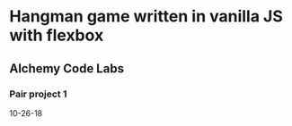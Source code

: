 # Hangman game written in vanilla JS with flexbox

## Alchemy Code Labs

### Pair project 1

10-26-18

